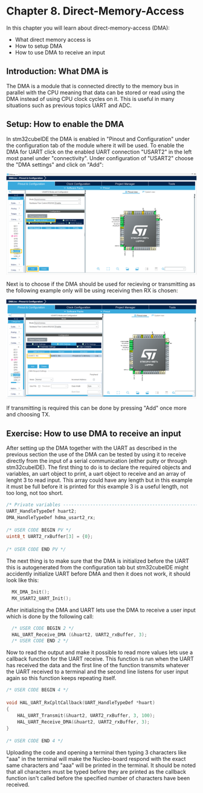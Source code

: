 # Chapter 8. Direct-Memory-Access
In this chapter you will learn about direct-memory-access (DMA):

- What direct memory access is
- How to setup DMA 
- How to use DMA to receive an input

## Introduction: What DMA is
The DMA is a module that is connected directly to the memory bus in parallel with the CPU meaning that data can be stored or read using the DMA instead of using CPU clock cycles on it. This is useful in many situations such as previous topics UART and ADC.

## Setup: How to enable the DMA
In stm32cubeIDE the DMA is enabled in "Pinout and Configuration" under the configuration tab of the module where it will be used. To enable the DMA for UART click on the enabled UART connection "USART2" in the left most panel under "connectivity". Under configuration of "USART2" choose the "DMA settings" and click on "Add":

<p align="center">
    <img src = "Add_DMA.png"width="800">
</p>

Next is to choose if the DMA should be used for recieving or transmitting as the following example only will be using receiving then RX is chosen:

<p align="center">
    <img src = "choose_RX.png"width="800">
</p>

If transmitting is required this can be done by pressing "Add" once more and choosing TX.

## Exercise: How to use DMA to receive an input
After setting up the DMA together with the UART as described in the previous section the use of the DMA can be tested by using it to receive directly from the input of a serial communication (either putty or through stm32cubeIDE).
The first thing to do is to declare the required objects and variables, an uart object to print, a uart object to receive and an array of lenght 3 to read input. This array could have any length but in this example it must be full before it is printed for this example 3 is a useful length, not too long, not too short.

```c
/* Private variables ---------------------------------------------------------*/
UART_HandleTypeDef huart2;
DMA_HandleTypeDef hdma_usart2_rx;

/* USER CODE BEGIN PV */
uint8_t UART2_rxBuffer[3] = {0};

/* USER CODE END PV */
```
The next thing is to make sure that the DMA is initialized before the UART this is autogenerated from the configuration tab but stm32cubeIDE might accidently initialize UART before DMA and then it does not work, it should look like this:

```c
  MX_DMA_Init();
  MX_USART2_UART_Init();
```

After initializing the DMA and UART lets use the DMA to receive a user input which is done by the following call:

```c
  /* USER CODE BEGIN 2 */
  HAL_UART_Receive_DMA (&huart2, UART2_rxBuffer, 3);
  /* USER CODE END 2 */
```

Now to read the output and make it possible to read more values lets use a callback function for the UART receive. This function is run when the UART has received the data and the first line of the function transmits whatever the UART received to a terminal and the second line listens for user input again so this function keeps repeating itself.

```c
/* USER CODE BEGIN 4 */

void HAL_UART_RxCpltCallback(UART_HandleTypeDef *huart)
{
    HAL_UART_Transmit(&huart2, UART2_rxBuffer, 3, 100);
    HAL_UART_Receive_DMA(&huart2, UART2_rxBuffer, 3);
}

/* USER CODE END 4 */
```
Uploading the code and opening a terminal then typing 3 characters like "aaa" in the terminal will make the Nucleo-board respond with the exact same characters and "aaa" will be printed in the terminal. It should be noted that all characters must be typed before they are printed as the callback function isn't called before the specified number of characters have been received.


